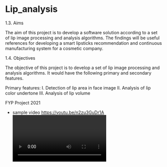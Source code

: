 # Lip_analysis

1.3.	Aims

The aim of this project is to develop a software solution according to a set of lip image processing and analysis algorithms. The findings will be useful references for developing a smart lipsticks recommendation and continuous manufacturing system for a cosmetic company.

1.4.	Objectives

The objective of this project is to develop a set of lip image processing and analysis algorithms. 
It would have the following primary and secondary features.

Primary features:
I.	Detection of lip area in face image
II.	Analysis of lip color undertone
III.	Analysis of lip volume


FYP Project 2021
- sample video
https://youtu.be/n2zu3GuDr1A<VIDEO URL>
